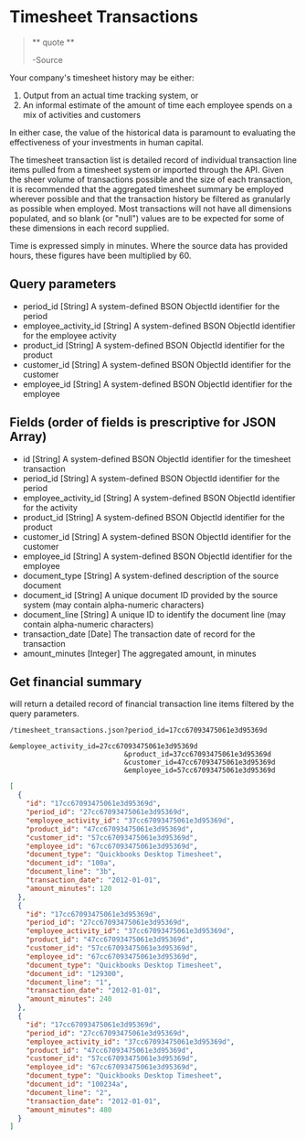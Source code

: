 Timesheet Transactions
======================

> ** quote **
>
> -Source

Your company's timesheet history may be either:

1. Output from an actual time tracking system, or 
1. An informal estimate of the amount of time each employee spends on a mix of activities and customers

In either case, the value of the historical data is paramount to evaluating the effectiveness of your investments in human capital.

The timesheet transaction list is detailed record of individual transaction line items pulled from a timesheet system or imported through the API. Given the sheer volume of transactions possible and the size of each transaction, it is recommended that the aggregated timesheet summary be employed wherever possible and that the transaction history be filtered as granularly as possible when employed. Most transactions will not have all dimensions populated, and so blank (or "null") values are to be expected for some of these dimensions in each record supplied. 

Time is expressed simply in minutes. Where the source data has provided hours, these figures have been multiplied by 60.


Query parameters
----------------
* period_id [String] A system-defined BSON ObjectId identifier for the period
* employee\_activity_id [String] A system-defined BSON ObjectId identifier for the employee activity
* product_id [String] A system-defined BSON ObjectId identifier for the product
* customer_id [String] A system-defined BSON ObjectId identifier for the customer
* employee_id [String] A system-defined BSON ObjectId identifier for the employee


Fields (order of fields is prescriptive for JSON Array)
-------------------------------------------------------

* id [String] A system-defined BSON ObjectId identifier for the timesheet transaction
* period_id [String] A system-defined BSON ObjectId identifier for the period
* employee\_activity_id [String] A system-defined BSON ObjectId identifier for the activity
* product_id [String] A system-defined BSON ObjectId identifier for the product
* customer_id [String] A system-defined BSON ObjectId identifier for the customer
* employee_id [String] A system-defined BSON ObjectId identifier for the employee
* document_type [String] A system-defined description of the source document
* document_id [String] A unique document ID provided by the source system (may contain alpha-numeric characters)
* document_line [String] A unique ID to identify the document line (may contain alpha-numeric characters)
* transaction_date [Date] The transaction date of record for the transaction
* amount_minutes [Integer] The aggregated amount, in minutes


Get financial summary
---------------------

will return a detailed record of financial transaction line items filtered by the query parameters.

``` 
/timesheet_transactions.json?period_id=17cc67093475061e3d95369d
                            &employee_activity_id=27cc67093475061e3d95369d
                            &product_id=37cc67093475061e3d95369d
                            &customer_id=47cc67093475061e3d95369d
                            &employee_id=57cc67093475061e3d95369d
```

```json
[
  {
    "id": "17cc67093475061e3d95369d",
    "period_id": "27cc67093475061e3d95369d",
    "employee_activity_id": "37cc67093475061e3d95369d",
    "product_id": "47cc67093475061e3d95369d",
    "customer_id": "57cc67093475061e3d95369d",
    "employee_id": "67cc67093475061e3d95369d",
    "document_type": "Quickbooks Desktop Timesheet",
    "document_id": "100a",
    "document_line": "3b",
    "transaction_date": "2012-01-01",
    "amount_minutes": 120
  },
  {
    "id": "17cc67093475061e3d95369d",
    "period_id": "27cc67093475061e3d95369d",
    "employee_activity_id": "37cc67093475061e3d95369d",
    "product_id": "47cc67093475061e3d95369d",
    "customer_id": "57cc67093475061e3d95369d",
    "employee_id": "67cc67093475061e3d95369d",
    "document_type": "Quickbooks Desktop Timesheet",
    "document_id": "129300",
    "document_line": "1",
    "transaction_date": "2012-01-01",
    "amount_minutes": 240
  },
  {
    "id": "17cc67093475061e3d95369d",
    "period_id": "27cc67093475061e3d95369d",
    "employee_activity_id": "37cc67093475061e3d95369d",
    "product_id": "47cc67093475061e3d95369d",
    "customer_id": "57cc67093475061e3d95369d",
    "employee_id": "67cc67093475061e3d95369d",
    "document_type": "Quickbooks Desktop Timesheet",
    "document_id": "100234a",
    "document_line": "2",
    "transaction_date": "2012-01-01",
    "amount_minutes": 480
  }
]
```
